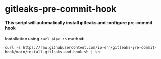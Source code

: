 # gitleaks-pre-commit-hook

#### This script will automatically install gitleaks and configure pre-commit hook

Installation using `curl pipe sh` method:
```
curl -s https://raw.githubusercontent.com/io-err/gitleaks-pre-commit-hook/main/install-gitleaks-and-hook.sh | sh
```
